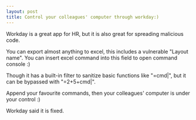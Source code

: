 ```yaml
---
layout: post
title: Control your colleagues' computer through workday:)
---
```


Workday is a great app for HR, but it is also great for spreading malicious code.<br>

You can export almost anything to excel, this includes a vulnerable "Layout name". You can insert excel command into this field to open command console :) <br>

Though it has a built-in filter to sanitize basic functions like "=cmd|", but it can be bypassed with "=2+5+cmd|".

Append your favourite commands, then your colleagues' computer is under your control :)

Workday said it is fixed.
